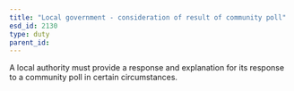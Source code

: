 ```yaml
---
title: "Local government - consideration of result of community poll"
esd_id: 2130
type: duty
parent_id:  
---
```


A local authority must provide a response and explanation for its response to a community poll in certain circumstances.

